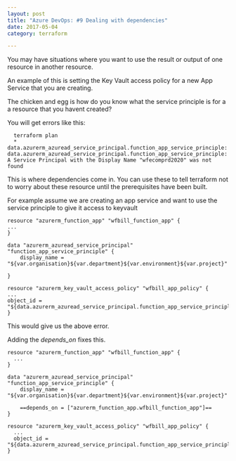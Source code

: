 ```yaml
---
layout: post
title: "Azure DevOps: #9 Dealing with dependencies"
date: 2017-05-04
category: terraform

---
```


You may have situations where you want to use the result or output of one resource in another resource.

An example of this is setting the Key Vault access policy for a new App Service that you are creating.

The chicken and egg is how do you know what the service principle is for a a resource that you havent created?

You will get errors like this:

      terraform plan
      * data.azurerm_azuread_service_principal.function_app_service_principle: data.azurerm_azuread_service_principal.function_app_service_principle: A Service Principal with the Display Name "wfecomprd2020" was not found


This is where dependencies come in.  You can use these to tell terraform not to worry about these resource until the prerequisites have been built.

For example assume we are creating an app service and want to use the service principle to give it access to keyvault

    resource "azurerm_function_app" "wfbill_function_app" {
    ...
    }

    data "azurerm_azuread_service_principal" "function_app_service_principle" {
        display_name = "${var.organisation}${var.department}${var.environment}${var.project}"

    }

    resource "azurerm_key_vault_access_policy" "wfbill_app_policy" {
    ...
    object_id = "${data.azurerm_azuread_service_principal.function_app_service_principle.id}"
    }

This would give us the above error.

Adding the *depends_on* fixes this.

    resource "azurerm_function_app" "wfbill_function_app" {
      ...
    }

    data "azurerm_azuread_service_principal" "function_app_service_principle" {
        display_name = "${var.organisation}${var.department}${var.environment}${var.project}"

        ==depends_on = ["azurerm_function_app.wfbill_function_app"]==
    }

    resource "azurerm_key_vault_access_policy" "wfbill_app_policy" {
      ...
      object_id = "${data.azurerm_azuread_service_principal.function_app_service_principle.id}"
    }
